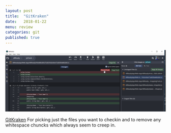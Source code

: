 ```yaml
---
layout: post
title:  "GitKraken"
date:   2018-01-22
menu: review
categories: git
published: true 
---
```

![Menu](/assets/2018-01-22-AllReady/gitk.png)

[GitKraken](https://www.gitkraken.com/)
For picking just the files you want to checkin and to remove any whitespace chuncks which always seem to creep in.

